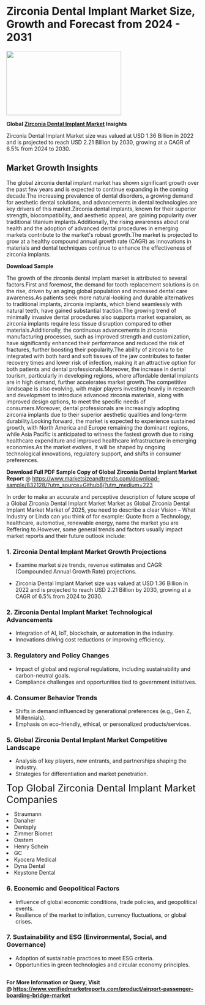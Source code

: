 <H1>Zirconia Dental Implant Market Size, Growth and Forecast from 2024 - 2031</H1><img class="aligncenter size-medium wp-image-584254" src="https://thirdeyenews.in/wp-content/uploads/2024/09/Global-Market-Research-300x168.jpeg" alt="" width="300" height="168" /><p><strong>Global&nbsp;<a href="https://www.marketsizeandtrends.com/download-sample/832128/?utm_source=Github8j?utm_medium=223">Zirconia Dental Implant Market</a> Insights</strong></p><p>Zirconia Dental Implant Market size was valued at USD 1.36 Billion in 2022 and is projected to reach USD 2.21 Billion by 2030, growing at a CAGR of 6.5% from 2024 to 2030.</p><p><h2>Market Growth Insights</h2> <p>The global zirconia dental implant market has shown significant growth over the past few years and is expected to continue expanding in the coming decade.The increasing prevalence of dental disorders, a growing demand for aesthetic dental solutions, and advancements in dental technologies are key drivers of this market.Zirconia dental implants, known for their superior strength, biocompatibility, and aesthetic appeal, are gaining popularity over traditional titanium implants.Additionally, the rising awareness about oral health and the adoption of advanced dental procedures in emerging markets contribute to the market's robust growth.The market is projected to grow at a healthy compound annual growth rate (CAGR) as innovations in materials and dental techniques continue to enhance the effectiveness of zirconia implants.</p> <p><strong>Download Sample</strong></p> <p>The growth of the zirconia dental implant market is attributed to several factors.First and foremost, the demand for tooth replacement solutions is on the rise, driven by an aging global population and increased dental care awareness.As patients seek more natural-looking and durable alternatives to traditional implants, zirconia implants, which blend seamlessly with natural teeth, have gained substantial traction.The growing trend of minimally invasive dental procedures also supports market expansion, as zirconia implants require less tissue disruption compared to other materials.Additionally, the continuous advancements in zirconia manufacturing processes, such as improved strength and customization, have significantly enhanced their performance and reduced the risk of fractures, further boosting their popularity.The ability of zirconia to be integrated with both hard and soft tissues of the jaw contributes to faster recovery times and lower risk of infection, making it an attractive option for both patients and dental professionals.Moreover, the increase in dental tourism, particularly in developing regions, where affordable dental implants are in high demand, further accelerates market growth.The competitive landscape is also evolving, with major players investing heavily in research and development to introduce advanced zirconia materials, along with improved design options, to meet the specific needs of consumers.Moreover, dental professionals are increasingly adopting zirconia implants due to their superior aesthetic qualities and long-term durability.Looking forward, the market is expected to experience sustained growth, with North America and Europe remaining the dominant regions, while Asia Pacific is anticipated to witness the fastest growth due to rising healthcare expenditure and improved healthcare infrastructure in emerging economies.As the market evolves, it will be shaped by ongoing technological innovations, regulatory support, and shifts in consumer preferences.<p><span class=""><strong>Download Full PDF Sample Copy of Global Zirconia Dental Implant Market Report</strong> @ <a href="https://www.marketsizeandtrends.com/download-sample/832128/?utm_source=Github8j?utm_medium=223" target="_blank">https://www.marketsizeandtrends.com/download-sample/832128/?utm_source=Github8j?utm_medium=223</a></span></p><p>In order to make an accurate and perceptive description of future scope of a Global&nbsp;Zirconia Dental Implant Market Market as Global&nbsp;Zirconia Dental Implant Market Market of 2025, you need to describe a clear Vision &ndash; What Industry or Linda can you think of for example: Quote from a Technology, healthcare, automotive, renewable energy, name the market you are Reffering to.However, some general trends and factors usually impact market reports and their future outlook include:</p><h3>1.&nbsp;<strong>Zirconia Dental Implant Market Growth Projections</strong></h3><ul><li>Examine market size trends, revenue estimates and CAGR (Compounded Annual Growth Rate) projections.</li><li><p>Zirconia Dental Implant Market size was valued at USD 1.36 Billion in 2022 and is projected to reach USD 2.21 Billion by 2030, growing at a CAGR of 6.5% from 2024 to 2030.</p></li></ul><h3>2.&nbsp;<strong>Zirconia Dental Implant Market Technological Advancements</strong></h3><ul><li>Integration of AI, IoT, blockchain, or automation in the industry.</li><li>Innovations driving cost reductions or improving efficiency.</li></ul><h3>3.&nbsp;<strong>Regulatory and Policy Changes</strong></h3><ul><li>Impact of global and regional regulations, including sustainability and carbon-neutral goals.</li><li>Compliance challenges and opportunities tied to government initiatives.</li></ul><h3>4.&nbsp;<strong>Consumer Behavior Trends</strong></h3><ul><li>Shifts in demand influenced by generational preferences (e.g., Gen Z, Millennials).</li><li>Emphasis on eco-friendly, ethical, or personalized products/services.</li></ul><h3>5.&nbsp;<strong>Global Zirconia Dental Implant Market Competitive Landscape</strong></h3><ul><li>Analysis of key players, new entrants, and partnerships shaping the industry.</li><li>Strategies for differentiation and market penetration.</li></ul><p data-pm-slice="1 1 []"><span style="color: inherit; font-family: inherit; font-size: 25px;">Top Global Zirconia Dental Implant Market Companies</span></p><div class="" data-test-id=""><p><li>Straumann</li><li> Danaher</li><li> Dentsply</li><li> Zimmer Biomet</li><li> Osstem</li><li> Henry Schein</li><li> GC</li><li> Kyocera Medical</li><li> Dyna Dental</li><li> Keystone Dental</li></p></div><h3>6.&nbsp;<strong>Economic and Geopolitical Factors</strong></h3><ul><li>Influence of global economic conditions, trade policies, and geopolitical events.</li><li>Resilience of the market to inflation, currency fluctuations, or global crises.</li></ul><h3>7.&nbsp;<strong>Sustainability and ESG (Environmental, Social, and Governance)</strong></h3><ul><li>Adoption of sustainable practices to meet ESG criteria.</li><li>Opportunities in green technologies and circular economy principles.</li></ul><h2><strong style="font-size: 14px;">For More Information or Query, Visit @&nbsp;</strong><a style="background-color: #ffffff; font-size: 14px;" href="https://www.marketsizeandtrends.com/report/zirconia-dental-implant-market/" target="_blank">https://www.verifiedmarketreports.com/product/airport-passenger-boarding-bridge-market</a></h2>